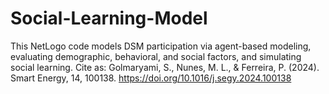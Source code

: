 # Social-Learning-Model
This NetLogo code models DSM participation via agent-based modeling, evaluating demographic, behavioral, and social factors, and simulating social learning. Cite as: Golmaryami, S., Nunes, M. L., &amp; Ferreira, P. (2024). Smart Energy, 14, 100138. https://doi.org/10.1016/j.segy.2024.100138
